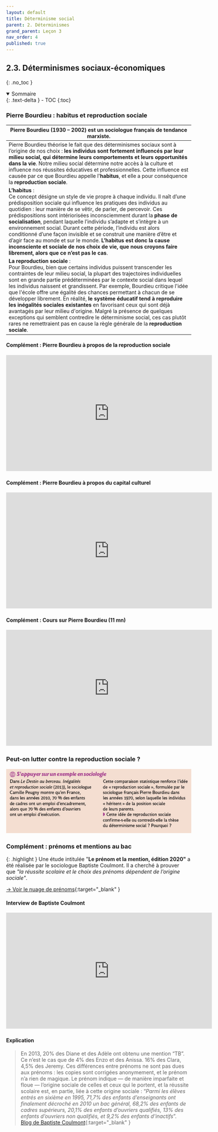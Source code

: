 ```yaml
---
layout: default
title: Déterminisme social
parent: 2. Déterminismes
grand_parent: Leçon 3
nav_order: 4
published: true
---
```

## 2.3. Déterminismes sociaux-économiques
{: .no_toc }

<details open markdown="block">
  <summary>
    Sommaire
  </summary>
  {: .text-delta }
- TOC
{:toc}
</details>

### Pierre Bourdieu : habitus et reproduction sociale

| Pierre Bourdieu (1930 – 2002) est un sociologue français de tendance marxiste.  |
| -------------------------------------------- |
| Pierre Bourdieu théorise le fait que des déterminismes sociaux sont à l’origine de nos choix : **les individus sont fortement influencés par leur milieu social, qui détermine leurs comportements et leurs opportunités dans la vie**. Notre milieu social détermine notre accès à la culture et influence nos réussites éducatives et professionnelles. Cette influence est causée par ce que Bourdieu appelle l'**habitus**, et elle a pour conséquence la **reproduction sociale**.     |
| **L’habitus** : <br>Ce concept désigne un style de vie propre à chaque individu. Il naît d’une prédisposition sociale qui influence les pratiques des individus au quotidien : leur manière de se vêtir, de parler, de percevoir. Ces prédispositions sont intériorisées inconsciemment durant la **phase de socialisation**, pendant laquelle l’individu s’adapte et s’intègre à un environnement social. Durant cette période, l’individu est alors conditionné d’une façon invisible et se construit une manière d’être et d’agir face au monde et sur le monde. **L’habitus est donc la cause inconsciente et sociale de nos choix de vie, que nous croyons faire librement, alors que ce n’est pas le cas**.                                                                              |
| **La reproduction sociale** : <br>Pour Bourdieu, bien que certains individus puissent transcender les contraintes de leur milieu social, la plupart des trajectoires individuelles sont en grande partie prédéterminées par le contexte social dans lequel les individus naissent et grandissent. Par exemple, Bourdieu critique l'idée que l'école offre une égalité des chances permettant à chacun de se développer librement. En réalité, **le système éducatif tend à reproduire les inégalités sociales existantes** en favorisant ceux qui sont déjà avantagés par leur milieu d'origine. Malgré la présence de quelques exceptions qui semblent contredire le déterminisme social, ces cas plutôt rares ne remettraient pas en cause la règle générale de la **reproduction sociale**. |

#### Complément : Pierre Bourdieu à propos de la reproduction sociale

<iframe width="560" height="315" src="https://www.youtube.com/embed/TSPGtfyl7_4?si=uFK37l68jrW6iAw_" title="YouTube video player" frameborder="0" allow="accelerometer; autoplay; clipboard-write; encrypted-media; gyroscope; picture-in-picture; web-share" referrerpolicy="strict-origin-when-cross-origin" allowfullscreen></iframe>

#### Complément : Pierre Bourdieu à propos du capital culturel

<iframe width="560" height="315" src="https://www.youtube.com/embed/_baid8unKaQ?si=vVBKeFNPs2LDFwSZ" title="YouTube video player" frameborder="0" allow="accelerometer; autoplay; clipboard-write; encrypted-media; gyroscope; picture-in-picture; web-share" referrerpolicy="strict-origin-when-cross-origin" allowfullscreen></iframe>

#### Complément : Cours sur Pierre Bourdieu (11 mn)

<iframe width="560" height="315" src="https://www.youtube.com/embed/OFTszlo7wNI?si=D_BLRKlHWbJ7M6T-" title="YouTube video player" frameborder="0" allow="accelerometer; autoplay; clipboard-write; encrypted-media; gyroscope; picture-in-picture; web-share" referrerpolicy="strict-origin-when-cross-origin" allowfullscreen></iframe>

### Peut-on lutter contre la reproduction sociale ?

<img src="../../assets/img/exo-reproduction.png" style="zoom:80%;" />

### Complément : prénoms et mentions au bac


{: .highlight }
Une étude intitulée "**Le prénom et la mention, édition 2020"** a été réalisée par le sociologue Baptiste Coulmont. Il a cherché à prouver que _"la réussite scolaire et le choix des prénoms dépendent de l’origine sociale"_.

[→ Voir le nuage de prénoms](http://coulmont.com/bac/nuage.html){:target="_blank" }

#### Interview de Baptiste Coulmont

<iframe width="560" height="315" src="https://www.youtube.com/embed/LRX7mvghH0I?si=V0mCcKUG0F9U4Foc" title="YouTube video player" frameborder="0" allow="accelerometer; autoplay; clipboard-write; encrypted-media; gyroscope; picture-in-picture; web-share" referrerpolicy="strict-origin-when-cross-origin" allowfullscreen></iframe>

#### Explication

> En 2013, 20% des Diane et des Adèle ont obtenu une mention “TB”. Ce n’est le cas que de 4% des Enzo et des Anissa. 16% des Clara, 4,5% des Jeremy. Ces différences entre prénoms ne sont pas dues aux prénoms : les copies sont corrigées anonymement, et le prénom n’a rien de magique. Le prénom indique — de manière imparfaite et floue — l’origine sociale de celles et ceux qui le portent, et la réussite scolaire est, en partie, liée à cette origine sociale : “*Parmi les élèves entrés en sixième en 1995, 71,7% des enfants d’enseignants ont finalement décroché en 2010 un bac général, 68,2% des enfants de cadres supérieurs, 20,1% des enfants d’ouvriers qualifiés, 13% des enfants d’ouvriers non qualifiés, et 9,2% des enfants d’inactifs*”.  
> [Blog de Baptiste Coulmont](https://coulmont.com/blog/2013/07/07/prenoms-mentions-bac-2013/){:target="_blank" } 



